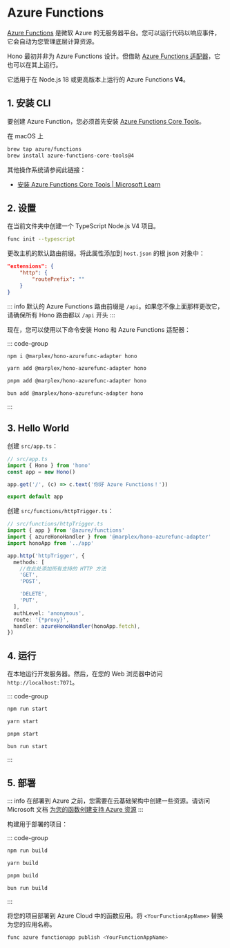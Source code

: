 # Azure Functions

[Azure Functions](https://azure.microsoft.com/zh-cn/products/functions) 是微软 Azure 的无服务器平台。您可以运行代码以响应事件，它会自动为您管理底层计算资源。

Hono 最初并非为 Azure Functions 设计。但借助 [Azure Functions 适配器](https://github.com/Marplex/hono-azurefunc-adapter)，它也可以在其上运行。

它适用于在 Node.js 18 或更高版本上运行的 Azure Functions **V4**。

## 1. 安装 CLI

要创建 Azure Function，您必须首先安装 [Azure Functions Core Tools](https://learn.microsoft.com/zh-cn/azure/azure-functions/create-first-function-cli-typescript?pivots=nodejs-model-v4#install-the-azure-functions-core-tools)。

在 macOS 上

```sh
brew tap azure/functions
brew install azure-functions-core-tools@4
```

其他操作系统请参阅此链接：

- [安装 Azure Functions Core Tools | Microsoft Learn](https://learn.microsoft.com/zh-cn/azure/azure-functions/create-first-function-cli-typescript?pivots=nodejs-model-v4#install-the-azure-functions-core-tools)

## 2. 设置

在当前文件夹中创建一个 TypeScript Node.js V4 项目。

```sh
func init --typescript
```

更改主机的默认路由前缀。将此属性添加到 `host.json` 的根 json 对象中：

```json
"extensions": {
    "http": {
        "routePrefix": ""
    }
}
```

::: info
默认的 Azure Functions 路由前缀是 `/api`。如果您不像上面那样更改它，请确保所有 Hono 路由都以 `/api` 开头
:::

现在，您可以使用以下命令安装 Hono 和 Azure Functions 适配器：

::: code-group

```sh [npm]
npm i @marplex/hono-azurefunc-adapter hono
```

```sh [yarn]
yarn add @marplex/hono-azurefunc-adapter hono
```

```sh [pnpm]
pnpm add @marplex/hono-azurefunc-adapter hono
```

```sh [bun]
bun add @marplex/hono-azurefunc-adapter hono
```

:::

## 3. Hello World

创建 `src/app.ts`：

```ts
// src/app.ts
import { Hono } from 'hono'
const app = new Hono()

app.get('/', (c) => c.text('你好 Azure Functions！'))

export default app
```

创建 `src/functions/httpTrigger.ts`：

```ts
// src/functions/httpTrigger.ts
import { app } from '@azure/functions'
import { azureHonoHandler } from '@marplex/hono-azurefunc-adapter'
import honoApp from '../app'

app.http('httpTrigger', {
  methods: [
    //在此处添加所有支持的 HTTP 方法
    'GET',
    'POST',

    'DELETE',
    'PUT',
  ],
  authLevel: 'anonymous',
  route: '{*proxy}',
  handler: azureHonoHandler(honoApp.fetch),
})
```

## 4. 运行

在本地运行开发服务器。然后，在您的 Web 浏览器中访问 `http://localhost:7071`。

::: code-group

```sh [npm]
npm run start
```

```sh [yarn]
yarn start
```

```sh [pnpm]
pnpm start
```

```sh [bun]
bun run start
```

:::

## 5. 部署

::: info
在部署到 Azure 之前，您需要在云基础架构中创建一些资源。请访问 Microsoft 文档 [为您的函数创建支持 Azure 资源](https://learn.microsoft.com/zh-cn/azure/azure-functions/create-first-function-cli-typescript?pivots=nodejs-model-v4&tabs=windows%2Cazure-cli%2Cbrowser#create-supporting-azure-resources-for-your-function)
:::

构建用于部署的项目：

::: code-group

```sh [npm]
npm run build
```

```sh [yarn]
yarn build
```

```sh [pnpm]
pnpm build
```

```sh [bun]
bun run build
```

:::

将您的项目部署到 Azure Cloud 中的函数应用。将 `<YourFunctionAppName>` 替换为您的应用名称。

```sh
func azure functionapp publish <YourFunctionAppName>
```
